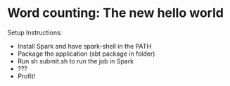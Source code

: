 Word counting: The new hello world
==================================

Setup Instructions:

* Install Spark and have spark-shell in the PATH
* Package the application (sbt package in folder)
* Run sh submit.sh to run the job in Spark
* ???
* Profit!
